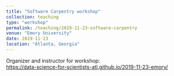 ```yaml
---
title: "Software Carpentry workshop"
collection: teaching
type: "workshop"
permalink: /teaching/2019-11-23-software-carpentry
venue: "Emory University"
date: 2019-11-23
location: "Atlanta, Georgia"
---
```


Organizer and instructor for workshop:  
<https://data-science-for-scientists-atl.github.io/2019-11-23-emory/>
